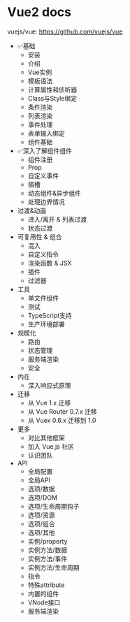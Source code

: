 # Vue2 docs
vuejs/vue: https://github.com/vuejs/vue
- ✅基础
    - 安装
    - 介绍
    - Vue实例
    - 模板语法
    - 计算属性和侦听器
    - Class与Style绑定
    - 条件渲染
    - 列表渲染
    - 事件处理
    - 表单输入绑定
    - 组件基础
- ✅深入了解组件组件
    - 组件注册
    - Prop
    - 自定义事件
    - 插槽
    - 动态组件&异步组件
    - 处理边界情况
- 过渡&动画
    - 进入/离开 & 列表过渡
    - 状态过渡
- 可复用性 & 组合
    - 混入
    - 自定义指令
    - 渲染函数 & JSX
    - 插件
    - 过滤器
- 工具
    - 单文件组件
    - 测试
    - TypeScript支持
    - 生产环境部署
- 规模化
    - 路由
    - 状态管理
    - 服务端渲染
    - 安全
- 内在
    - 深入响应式原理
- 迁移
    - 从 Vue 1.x 迁移
    - 从 Vue Router 0.7.x 迁移
    - 从 Vuex 0.6.x 迁移到 1.0
- 更多
    - 对比其他框架
    - 加入 Vue.js 社区
    - 认识团队
- API
    - 全局配置
    - 全局API
    - 选项/数据
    - 选项/DOM
    - 选项/生命周期钩子
    - 选项/资源
    - 选项/组合
    - 选项/其他
    - 实例/property
    - 实例方法/数据
    - 实例方法/事件
    - 实例方法/生命周期
    - 指令
    - 特殊attribute
    - 内置的组件
    - VNode接口
    - 服务端渲染